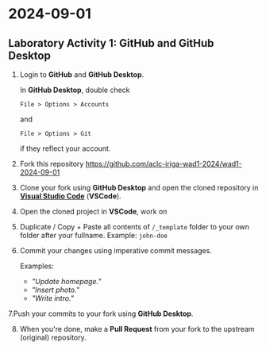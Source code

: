 # 2024-09-01
## Laboratory Activity 1: GitHub and GitHub Desktop

1. Login to **GitHub** and **GitHub Desktop**.

   In **GitHub Desktop**, double check
   ```
   File > Options > Accounts
   ```
   and
   ```
   File > Options > Git
   ```
   if they reflect your account.


2. Fork this repository
   https://github.com/aclc-iriga-wad1-2024/wad1-2024-09-01


3. Clone your fork using **GitHub Desktop** and open the cloned repository in [**Visual Studio Code**](https://code.visualstudio.com/download) (**VSCode**).

4. Open the cloned project in **VSCode**, work on

5. Duplicate / Copy + Paste all contents of `/_template` folder to your own folder after your fullname. Example: `john-doe`

6. Commit your changes using imperative commit messages.

   Examples:
    - *"Update homepage."*
    - *"Insert photo."*
    - *"Write intro."*


7.Push your commits to your fork using **GitHub Desktop**.


8. When you're done, make a **Pull Request** from your fork to the upstream (original) repository.